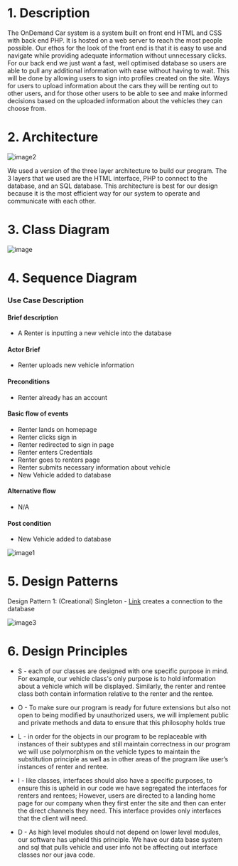 # 1. Description
The OnDemand Car system is a system built on front end HTML and CSS with back end PHP. It is hosted on a web server to reach the most people possible. Our ethos for the look of the front end is that it is easy to use and navigate while providing adequate information without unnecessary clicks. For our back end we just want a fast, well optimised database so users are able to pull any additional information with ease without having to wait. This will be done by allowing users to sign into profiles created on the site. Ways for users to upload information about the cars they will be renting out to other users, and for those other users to be able to see and make informed decisions based on the uploaded information about the vehicles they can choose from.
# 2. Architecture
![image2](https://user-images.githubusercontent.com/79882639/140666813-59125c82-c00f-426a-91f7-de48ae528fb5.png)

We used a version of the three layer architecture to build our program. The 3 layers that we used are the HTML interface, PHP to connect to the database, and an SQL database. This architecture is best for our design because it is the most efficient way for our system to operate and communicate with each other.
# 3. Class Diagram
![image](https://user-images.githubusercontent.com/79882639/140694033-c56e0b75-3aa6-46f7-b88a-673f95cddc8a.png)


# 4. Sequence Diagram
### Use Case Description
#### Brief description
* A Renter is inputting a new vehicle into the database
#### Actor Brief
* Renter uploads new vehicle information
#### Preconditions
* Renter already has an account
#### Basic flow of events
* Renter lands on homepage
* Renter clicks sign in
* Renter redirected to sign in page
* Renter enters Credentials
* Renter goes to renters page
* Renter submits necessary information about vehicle
* New Vehicle added to database
#### Alternative flow
* N/A
#### Post condition
* New Vehicle added to database

![image1](https://user-images.githubusercontent.com/79882639/140666890-4f7b1d0c-8212-42ed-9b1f-8542c784cf2e.png)
# 5. Design Patterns
Design Pattern 1: (Creational) Singleton - [Link](https://github.com/cmchone5155/On-Demand-Car/blob/main/386_web/databasePHP/connect-sql.php) creates a connection to the database

![image3](https://user-images.githubusercontent.com/79882639/140666895-9ec27348-8d2e-4aed-8666-338c4ed0d3a5.png)
# 6. Design Principles
* S - each of our classes are designed with one specific purpose in mind. For example, our vehicle class's only purpose is to hold information about a vehicle which will be displayed. Similarly, the renter and rentee class both contain information relative to the renter and the rentee.

* O - To make sure our program is ready for future extensions but also not open to being modified by unauthorized users,  we will implement public and private methods and data to ensure that this philosophy holds true

* L - in order for the objects in our program to be replaceable with instances of their subtypes and still maintain correctness in our program we will use polymorphism on the vehicle types to maintain the substitution principle as well as in other areas of the program like user’s instances of renter and rentee.

* I - like classes, interfaces should also have a specific purposes, to ensure this is upheld in our code we have segregated the interfaces for renters and rentees; However, users are directed to a landing home page for our company when they first enter the site and then can enter the direct channels they need. This interface provides only interfaces that the client will need.

* D - As high level modules should not depend on lower level modules, our software has upheld this principle. We have our data base system and sql that pulls vehicle and user info not be affecting out interface classes nor our java code. 

